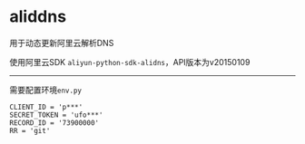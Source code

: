 # aliddns
用于动态更新阿里云解析DNS

使用阿里云SDK `aliyun-python-sdk-alidns`，API版本为v20150109

---
需要配置环境`env.py`
```
CLIENT_ID = 'p***'
SECRET_TOKEN = 'ufo***'
RECORD_ID = '73900000'
RR = 'git'
```
